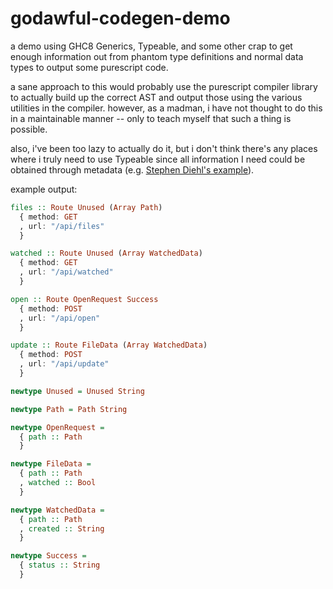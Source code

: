# godawful-codegen-demo

a demo using GHC8 Generics, Typeable, and some other crap to get enough information out from phantom type definitions and normal data types to output some purescript code.

a sane approach to this would probably use the purescript compiler library to actually build up the correct AST and output those using the various utilities in the compiler. however, as a madman, i have not thought to do this in a maintainable manner -- only to teach myself that such a thing is possible.

also, i've been too lazy to actually do it, but i don't think there's any places where i truly need to use Typeable since all information I need could be obtained through metadata (e.g. [Stephen Diehl's example](https://gist.github.com/sdiehl/d033bfdbb02760b23e45ffeca7482957)).

example output:

```hs
files :: Route Unused (Array Path)
  { method: GET
  , url: "/api/files"
  }

watched :: Route Unused (Array WatchedData)
  { method: GET
  , url: "/api/watched"
  }

open :: Route OpenRequest Success
  { method: POST
  , url: "/api/open"
  }

update :: Route FileData (Array WatchedData)
  { method: POST
  , url: "/api/update"
  }

newtype Unused = Unused String

newtype Path = Path String

newtype OpenRequest =
  { path :: Path
  }

newtype FileData =
  { path :: Path
  , watched :: Bool
  }

newtype WatchedData =
  { path :: Path
  , created :: String
  }

newtype Success =
  { status :: String
  }
```
